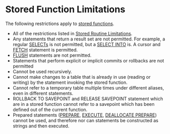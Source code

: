 # Stored Function Limitations

The following restrictions apply to [stored functions](/programming-customizing-mariadb/stored-routines/stored-functions).

- All of the restrictions listed in [Stored Routine Limitations](/programming-customizing-mariadb/stored-routines/stored-routine-limitations).
- Any statements that return a result set are not permitted. For example, a regular [SELECTs](/sql-statements-structure/sql-statements/data-manipulation/selecting-data/select) is not permitted, but a [SELECT INTO](/kb/en/select-into/) is. A cursor and [FETCH](/programming-customizing-mariadb/programmatic-compound-statements/programmatic-compound-statements-cursors/fetch) statement is permitted.
- [FLUSH](/sql-statements-structure/sql-statements/administrative-sql-statements/flush-commands/flush) statements are not permitted.
- Statements that perform explicit or implicit commits or rollbacks are not permitted
- Cannot be used recursively.
- Cannot make changes to a table that is already in use (reading or writing) by the statement invoking the stored function.
- Cannot refer to a temporary table multiple times under different aliases, even in different statements.
- ROLLBACK TO SAVEPOINT and RELEASE SAVEPOINT statement which are in a stored function cannot refer to a savepoint which has been defined out of the current function.
- Prepared statements ([PREPARE](/sql-statements-structure/sql-statements/prepared-statements/prepare-statement), [EXECUTE](/sql-statements-structure/sql-statements/prepared-statements/execute-statement), [DEALLOCATE PREPARE](/kb/en/deallocate-drop-prepared-statement/)) cannot be used, and therefore nor can statements be constructed as strings and then executed.